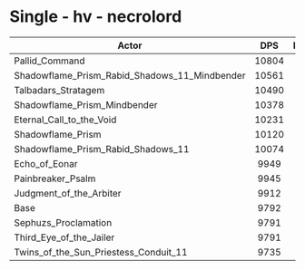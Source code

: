 # Single - hv - necrolord
| Actor | DPS | Increase |
|---|:---:|:---:|
|Pallid_Command|10804|10.33%|
|Shadowflame_Prism_Rabid_Shadows_11_Mindbender|10561|7.85%|
|Talbadars_Stratagem|10490|7.13%|
|Shadowflame_Prism_Mindbender|10378|5.98%|
|Eternal_Call_to_the_Void|10231|4.49%|
|Shadowflame_Prism|10120|3.36%|
|Shadowflame_Prism_Rabid_Shadows_11|10074|2.88%|
|Echo_of_Eonar|9949|1.61%|
|Painbreaker_Psalm|9945|1.57%|
|Judgment_of_the_Arbiter|9912|1.23%|
|Base|9792|0.00%|
|Sephuzs_Proclamation|9791|-0.01%|
|Third_Eye_of_the_Jailer|9791|-0.01%|
|Twins_of_the_Sun_Priestess_Conduit_11|9735|-0.59%|

